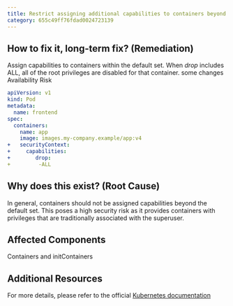 ```yaml
---
title: Restrict assigning additional capabilities to containers beyond the default set of ts fef
category: 655c49ff76fdad0024723139
---
```


## How to fix it, long-term fix? (Remediation)

Assign capabilities to containers within the default set. When _drop_ includes ALL, all of the root privileges are disabled for that container. some changes Availability Risk

```yaml sample-pod.yaml
apiVersion: v1
kind: Pod
metadata:
  name: frontend
spec:
  containers:
    name: app
    image: images.my-company.example/app:v4
+   securityContext:
+     capabilities:
+        drop:
+         -ALL
```

## Why does this exist? (Root Cause)

In general, containers should not be assigned capabilities beyond the default set. This poses a high security risk as it provides containers with privileges that are traditionally associated with the superuser.

## Affected Components

Containers and initContainers

## Additional Resources

For more details, please refer to the official [Kubernetes documentation](https://kubernetes.io/docs/tasks/configure-pod-container/security-context/)
